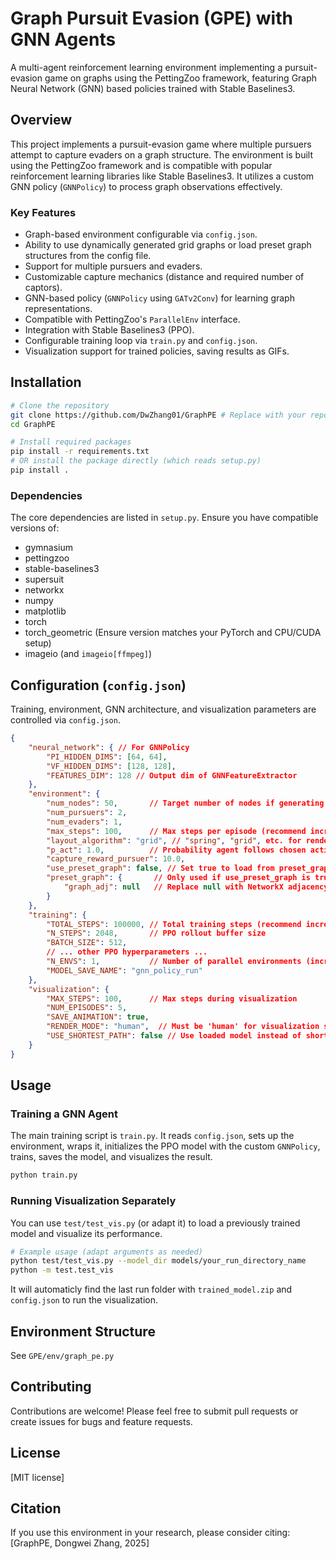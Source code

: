 # Graph Pursuit Evasion (GPE) with GNN Agents

A multi-agent reinforcement learning environment implementing a pursuit-evasion game on graphs using the PettingZoo framework, featuring Graph Neural Network (GNN) based policies trained with Stable Baselines3.

## Overview

This project implements a pursuit-evasion game where multiple pursuers attempt to capture evaders on a graph structure. The environment is built using the PettingZoo framework and is compatible with popular reinforcement learning libraries like Stable Baselines3. It utilizes a custom GNN policy (`GNNPolicy`) to process graph observations effectively.

### Key Features

- Graph-based environment configurable via `config.json`.
- Ability to use dynamically generated grid graphs or load preset graph structures from the config file.
- Support for multiple pursuers and evaders.
- Customizable capture mechanics (distance and required number of captors).
- GNN-based policy (`GNNPolicy` using `GATv2Conv`) for learning graph representations.
- Compatible with PettingZoo's `ParallelEnv` interface.
- Integration with Stable Baselines3 (PPO).
- Configurable training loop via `train.py` and `config.json`.
- Visualization support for trained policies, saving results as GIFs.

## Installation

```bash
# Clone the repository
git clone https://github.com/DwZhang01/GraphPE # Replace with your repo URL if different
cd GraphPE

# Install required packages
pip install -r requirements.txt
# OR install the package directly (which reads setup.py)
pip install .
```

### Dependencies

The core dependencies are listed in `setup.py`. Ensure you have compatible versions of:

- gymnasium
- pettingzoo
- stable-baselines3
- supersuit
- networkx
- numpy
- matplotlib
- torch
- torch_geometric (Ensure version matches your PyTorch and CPU/CUDA setup)
- imageio (and `imageio[ffmpeg]`)

## Configuration (`config.json`)

Training, environment, GNN architecture, and visualization parameters are controlled via `config.json`.

```json
{
    "neural_network": { // For GNNPolicy
        "PI_HIDDEN_DIMS": [64, 64],
        "VF_HIDDEN_DIMS": [128, 128],
        "FEATURES_DIM": 128 // Output dim of GNNFeatureExtractor
    },
    "environment": {
        "num_nodes": 50,       // Target number of nodes if generating graph
        "num_pursuers": 2,
        "num_evaders": 1,
        "max_steps": 100,      // Max steps per episode (recommend increasing)
        "layout_algorithm": "grid", // "spring", "grid", etc. for rendering
        "p_act": 1.0,          // Probability agent follows chosen action
        "capture_reward_pursuer": 10.0,
        "use_preset_graph": false, // Set true to load from preset_graph
        "preset_graph": {       // Only used if use_preset_graph is true
            "graph_adj": null   // Replace null with NetworkX adjacency_data dict
        }
    },
    "training": {
        "TOTAL_STEPS": 100000, // Total training steps (recommend increasing)
        "N_STEPS": 2048,       // PPO rollout buffer size
        "BATCH_SIZE": 512,
        // ... other PPO hyperparameters ...
        "N_ENVS": 1,           // Number of parallel environments (increase if possible)
        "MODEL_SAVE_NAME": "gnn_policy_run"
    },
    "visualization": {
        "MAX_STEPS": 100,      // Max steps during visualization
        "NUM_EPISODES": 5,
        "SAVE_ANIMATION": true,
        "RENDER_MODE": "human",  // Must be 'human' for visualization script
        "USE_SHORTEST_PATH": false // Use loaded model instead of shortest path
    }
}
```

## Usage

### Training a GNN Agent

The main training script is `train.py`. It reads `config.json`, sets up the environment, wraps it, initializes the PPO model with the custom `GNNPolicy`, trains, saves the model, and visualizes the result.

```bash
python train.py
```

### Running Visualization Separately

You can use `test/test_vis.py` (or adapt it) to load a previously trained model and visualize its performance.

```bash
# Example usage (adapt arguments as needed)
python test/test_vis.py --model_dir models/your_run_directory_name
python -m test.test_vis

```

It will automaticly find the last run folder with `trained_model.zip` and `config.json` to run the visualization.

## Environment Structure

See `GPE/env/graph_pe.py`

## Contributing

Contributions are welcome! Please feel free to submit pull requests or create issues for bugs and feature requests.

## License

[MIT license]

## Citation

If you use this environment in your research, please consider citing:
[GraphPE, Dongwei Zhang, 2025]
